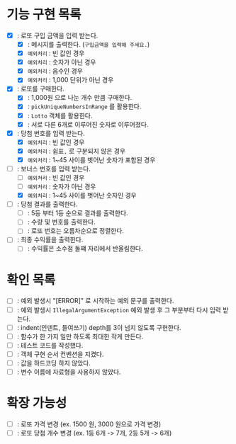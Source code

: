 # 기능 구현 목록
- [X] : 로또 구입 금액을 입력 받는다.
  - [X] : 메시지를 출력한다. (`구입금액을 입력해 주세요.`)
  - [X] `예외처리` : 빈 값인 경우
  - [X] `예외처리` : 숫자가 아닌 경우
  - [X] `예외처리` : 음수인 경우
  - [X] `예외처리` : 1,000 단위가 아닌 경우
- [X] : 로또를 구매한다.
  - [X] : 1,000원 으로 나눈 개수 만큼 구매한다.
  - [X] : `pickUniqueNumbersInRange` 를 활용한다.
  - [X] : `Lotto` 객체를 활용한다.
  - [X] : 서로 다른 6개로 이루어진 숫자로 이루어졌다.
- [X] : 당첨 번호를 입력 받는다.
  - [X] `예외처리` : 빈 값인 경우
  - [X] `예외처리` : 쉼표`,` 로 구분되지 않은 경우
  - [X] `예외처리` : 1~45 사이를 벗어난 숫자가 포함된 경우
- [ ] : 보너스 번호를 입력 받는다.
  - [ ] `예외처리` : 빈 값인 경우
  - [ ] `예외처리` : 숫자가 아닌 경우
  - [X] `예외처리` : 1~45 사이를 벗어난 숫자인 경우
- [ ] : 당첨 결과를 출력한다.
  - [ ] : 5등 부터 1등 순으로 결과를 출력한다.
  - [ ] : 수량 및 번호를 출력한다.
  - [ ] : 로또 번호는 오름차순으로 정렬한다.
- [ ] : 최종 수익률을 출력한다.
  - [ ] : 수익률은 소수점 둘쨰 자리에서 반올림한다.

# 확인 목록
- [ ] : 예외 발생시 "[ERROR]" 로 시작하는 예외 문구를 출력한다.
- [ ] : 예외 발생시 `IllegalArgumentException` 예외 발생 후 그 부분부터 다시 입력 받는다.
- [ ] : indent(인덴트, 들여쓰기) depth를 3이 넘지 않도록 구현한다.
- [ ] : 함수가 한 가지 일만 하도록 최대한 작게 만든다.
- [ ] : 테스트 코드를 작성했다.
- [ ] : 객체 구현 순서 컨벤션을 지켰다.
- [ ] : 값을 하드코딩 하지 않았다.
- [ ] : 변수 이름에 자료형을 사용하지 않았다.

# 확장 가능성
- [ ] : 로또 가격 변경 (ex. 1500 원, 3000 원으로 가격 변경)
- [ ] : 로또 당첨 개수 변경 (ex. 1등 6개 -> 7개, 2등 5개 -> 6개)